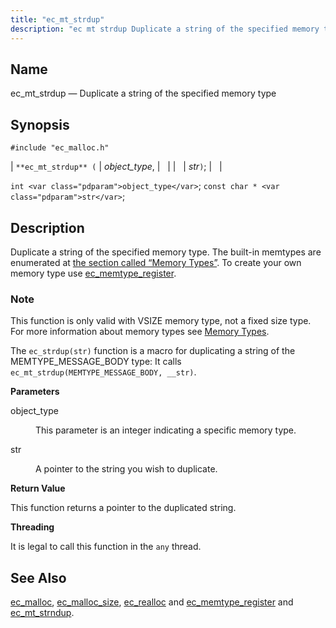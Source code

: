 ```yaml
---
title: "ec_mt_strdup"
description: "ec mt strdup Duplicate a string of the specified memory type ec mt strdup object type str int object type const char str Duplicate a string of the specified memory type The built in memtypes are enumerated at the section called Memory Types To create your own memory type use..."
---
```


<a name="apis.ec_mt_strdup"></a> 
## Name

ec_mt_strdup — Duplicate a string of the specified memory type

## Synopsis

`#include "ec_malloc.h"`

| `**ec_mt_strdup** (` | <var class="pdparam">object_type</var>, |   |
|   | <var class="pdparam">str</var>`)`; |   |

`int <var class="pdparam">object_type</var>`;
`const char * <var class="pdparam">str</var>`;<a name="idp55027616"></a> 
## Description

Duplicate a string of the specified memory type. The built-in memtypes are enumerated at [the section called “Memory Types”](/momentum/3/3-api/apis-ec-malloc#apis.ec_malloc.types). To create your own memory type use [ec_memtype_register](/momentum/3/3-api/apis-ec-memtype-register).

### Note

This function is only valid with VSIZE memory type, not a fixed size type. For more information about memory types see [Memory Types](/momentum/3/3-api/arch-primary-apis#arch.memory.types).

The `ec_strdup(str)` function is a macro for duplicating a string of the MEMTYPE_MESSAGE_BODY type: It calls `ec_mt_strdup(MEMTYPE_MESSAGE_BODY, __str)`.

**<a name="idp55033264"></a> Parameters**

<dl class="variablelist">

<dt>object_type</dt>

<dd>

This parameter is an integer indicating a specific memory type.

</dd>

<dt>str</dt>

<dd>

A pointer to the string you wish to duplicate.

</dd>

</dl>

**<a name="idp55037888"></a> Return Value**

This function returns a pointer to the duplicated string.

**<a name="idp55038832"></a> Threading**

It is legal to call this function in the `any` thread.

<a name="idp55040688"></a> 
## See Also

[ec_malloc](/momentum/3/3-api/apis-ec-malloc), [ec_malloc_size](/momentum/3/3-api/apis-ec-malloc-size), [ec_realloc](/momentum/3/3-api/apis-ec-realloc) and [ec_memtype_register](/momentum/3/3-api/apis-ec-memtype-register) and [ec_mt_strndup](/momentum/3/3-api/apis-ec-mt-strndup).